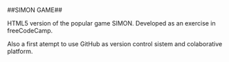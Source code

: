 ##SIMON GAME##

HTML5 version of the popular game SIMON.
Developed as an exercise in freeCodeCamp.

Also a first atempt to use GitHub as version control sistem and colaborative platform. 

